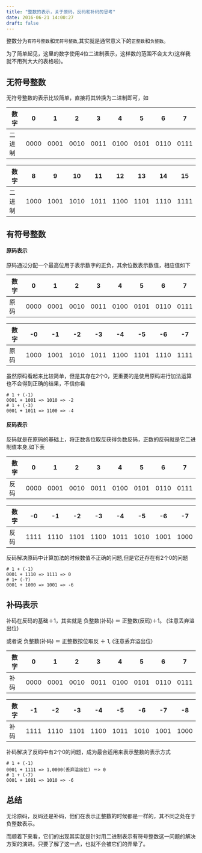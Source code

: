 ```yaml
---
title: "整数的表示，关于原码，反码和补码的思考"
date: 2016-06-21 14:00:27
draft: false
---
```


整数分为`有符号整数`和`无符号整数`,其实就是通常意义下的`正整数`和`负整数`。

为了简单起见，这里的数字使用4位二进制表示，这样数的范围不会太大(这样我就不用列大大的表格啦)。



## 无符号整数 

无符号整数的表示比较简单，直接将其转换为二进制即可，如

| 数字   | 0    | 1    | 2    | 3    | 4    | 5    | 6    | 7    |
| ---- | ---- | ---- | ---- | ---- | ---- | ---- | ---- | ---- |
| 二进制  | 0000 | 0001 | 0010 | 0011 | 0100 | 0101 | 0110 | 0111 |

| 数字   | 8    | 9    | 10   | 11   | 12   | 13   | 14   | 15   |
| ---- | ---- | ---- | ---- | ---- | ---- | ---- | ---- | ---- |
| 二进制  | 1000 | 1001 | 1010 | 1011 | 1100 | 1101 | 1110 | 1111 |



## 有符号整数

#### 原码表示

原码通过分配一个最高位用于表示数字的正负，其余位数表示数值，相应值如下

| 数字   | 0    | 1    | 2    | 3    | 4    | 5    | 6    | 7    |
| ---- | ---- | ---- | ---- | ---- | ---- | ---- | ---- | ---- |
| 原码   | 0000 | 0001 | 0010 | 0011 | 0100 | 0101 | 0110 | 0111 |

| 数字   | -0   | -1   | -2   | -3   | -4   | -5   | -6   | -7   |
| ---- | ---- | ---- | ---- | ---- | ---- | ---- | ---- | ---- |
| 原码   | 1000 | 1001 | 1010 | 1011 | 1100 | 1101 | 1110 | 1111 |

虽然原码看起来比较简单，但是其存在2个0，更重要的是使用原码进行加法运算也不会得到正确的结果，不信你看

```
# 1 + (-1)
0001 + 1001 => 1010 => -2
# 1 + (-3)
0001 + 1011 => 1100 => -4
```



#### 反码表示

反码就是在原码的基础上，将正数各位取反获得负数反码，正数的反码就是它二进制值本身,如下表

| 数字   | 0    | 1    | 2    | 3    | 4    | 5    | 6    | 7    |
| ---- | ---- | ---- | ---- | ---- | ---- | ---- | ---- | ---- |
| 反码   | 0000 | 0001 | 0010 | 0011 | 0100 | 0101 | 0110 | 0111 |

| 数字   | -0   | -1   | -2   | -3   | -4   | -5   | -6   | -7   |
| ---- | ---- | ---- | ---- | ---- | ---- | ---- | ---- | ---- |
| 反码   | 1111 | 1110 | 1101 | 1100 | 1011 | 1010 | 1001 | 1000 |

反码解决原码中计算加法的时候数值不正确的问题,但是它还存在有2个0的问题

```
# 1 + (-1)
0001 + 1110 => 1111 => 0
# 1+ (-7)
0001 + 1000 => 1001 => -6
```



## 补码表示

补码在反码的基础＋1，其实就是 负整数(补码) ＝ 正整数(反码)＋1。 (注意丢弃溢出位)

或者说 负整数(补码) ＝ 正整数按位取反 ＋ 1, (注意丢弃溢出位)

| 数字   | 0    | 1    | 2    | 3    | 4    | 5    | 6    | 7    |
| ---- | ---- | ---- | ---- | ---- | ---- | ---- | ---- | ---- |
| 补码   | 0000 | 0001 | 0010 | 0011 | 0100 | 0101 | 0110 | 0111 |

| 数字   | -1   | -2   | -3   | -4   | -5   | -6   | -7   | -8   |
| ---- | ---- | ---- | ---- | ---- | ---- | ---- | ---- | ---- |
| 补码   | 1111 | 1110 | 1101 | 1100 | 1011 | 1010 | 1001 | 1000 |

补码解决了反码中有2个0的问题，成为最合适用来表示整数的表示方式

```
# 1 + (-1)
0001 + 1111 => 1,0000(丢弃溢出位) ＝> 0
# 1 + (-7)
0001 + 1001 => 1010 => -6
```



## 总结

无论原码，反码还是补码，他们在表示正整数的时候都是一样的，其不同之处在于负整数表示。

而顺着下来看，它们的出现其实就是针对用二进制表示有符号整数这一问题的解决方案的演进。只要了解了这一点，也就不会被它们的弄晕了。